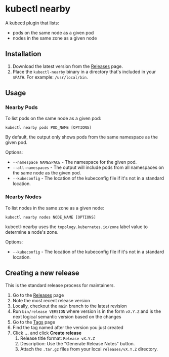 # kubectl nearby

A kubectl plugin that lists:

* pods on the same node as a given pod
* nodes in the same zone as a given node

## Installation

1. Download the latest version from the [Releases](https://github.com/leejones/kubectl-nearby/releases) page.
2. Place the `kubectl-nearby` binary in a directory that's included in your `$PATH`. For example: `/usr/local/bin`.

## Usage

### Nearby Pods

To list pods on the same node as a given pod:

```
kubectl nearby pods POD_NAME [OPTIONS]
```

By default, the output only shows pods from the same namespace as the given pod.

Options:

* `--namespace NAMESPACE` - The namespace for the given pod.
* `--all-namespaces` - The output will include pods from all namespaces on the same node as the given pod.
* `--kubeconfig` - The location of the kubeconfig file if it's not in a standard location.

### Nearby Nodes

To list nodes in the same zone as a given node:

```
kubectl nearby nodes NODE_NAME [OPTIONS]
```

kubectl-nearby uses the `topology.kubernetes.io/zone` label value to determine a node's zone.

Options:

* `--kubeconfig` - The location of the kubeconfig file if it's not in a standard location.

## Creating a new release

This is the standard release process for maintainers.

1. Go to the [Releases](https://github.com/leejones/kubectl-nearby/releases) page
1. Note the most recent release version
1. Locally, checkout the `main` branch to the latest revision
1. Run `bin/release VERSION` where version is in the form `vX.Y.Z` and is the next logical semantic version based on the changes
1. Go to the [Tags](https://github.com/leejones/kubectl-nearby/tags) page
1. Find the tag named after the version you just created
1. Click **...** and click **Create release**
    1. Release title format: `Release vX.Y.Z`
    2. Description: Use the "Generate Release Notes" button.
    3. Attach the `.tar.gz` files from your local `releases/vX.Y.Z` directory.
